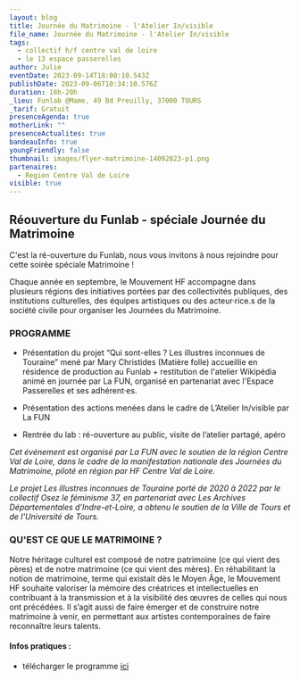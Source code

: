 ```yaml
---
layout: blog
title: Journée du Matrimoine - l'Atelier In/visible
file_name: Journée du Matrimoine - l'Atelier In/visible
tags:
  - collectif h/f centre val de loire
  - le 13 espace passerelles
author: Julie
eventDate: 2023-09-14T18:00:10.543Z
publishDate: 2023-09-06T10:34:10.576Z
duration: 18h-20h
_lieu: Funlab @Mame, 49 Bd Preuilly, 37000 TOURS
_tarif: Gratuit
presenceAgenda: true
motherLink: ""
presenceActualites: true
bandeauInfo: true
youngFriendly: false
thumbnail: images/flyer-matrimoine-14092023-p1.png
partenaires:
  - Region Centre Val de Loire
visible: true
---
```

## Réouverture du Funlab - spéciale Journée du Matrimoine

C'est la ré-ouverture du Funlab, nous vous invitons à nous rejoindre pour cette soirée spéciale Matrimoine !

Chaque année en septembre, le Mouvement HF accompagne dans plusieurs régions des initiatives portées par des collectivités publiques, des institutions culturelles, des équipes artistiques ou des acteur·rice.s de la société civile pour organiser les Journées du Matrimoine.


### PROGRAMME

* Présentation du projet “Qui sont-elles ? Les illustres inconnues de Touraine” mené par Mary Christides (Matière folle) accueillie en résidence de production au Funlab + restitution de l'atelier Wikipédia animé en journée par La FUN, organisé en partenariat avec l'Espace Passerelles et ses adhérent·es.

* Présentation des actions menées dans le cadre de L’Atelier In/visible par La FUN

* Rentrée du lab : ré-ouverture au public, visite de l’atelier partagé, apéro


*Cet événement est organisé par La FUN avec le soutien de la région Centre Val de Loire, dans le cadre de la manifestation nationale des Journées du Matrimoine, piloté en région par HF Centre Val de Loire.*

*Le projet Les illustres inconnues de Touraine porté de 2020 à 2022 par le collectif Osez le féminisme 37, en partenariat avec Les Archives Départementales d’Indre-et-Loire, a obtenu le soutien de la Ville de Tours et de l'Université de Tours.*


### QU'EST CE QUE LE MATRIMOINE ?

Notre héritage culturel est composé de notre patrimoine (ce qui vient des pères) et de notre matrimoine (ce qui vient des mères). En réhabilitant la notion de matrimoine, terme qui existait dès le Moyen Âge, le Mouvement HF souhaite valoriser la mémoire des créatrices et intellectuelles en contribuant à la transmission et à la visibilité des œuvres de celles qui nous ont précédées. Il s’agit aussi de faire émerger et de construire notre matrimoine à venir, en permettant aux artistes contemporaines de faire reconnaître leurs talents.

#### Infos pratiques : 
* télécharger le programme [ici](https://fabmanager.lafun.fr/uploads/event_file/437/flyer-matrimoine-14092023.pdf)